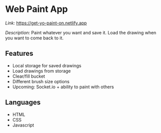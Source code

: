 # Web Paint App
*Link:* https://get-yo-paint-on.netlify.app

*Description:* Paint whatever you want and save it. Load the drawing when you want to come back to it.

## Features
- Local storage for saved drawings
- Load drawings from storage
- Clear/fill bucket 
- Different brush size options	
- Upcoming: Socket.io + ability to paint with others

## Languages
- HTML
- CSS
- Javascript
